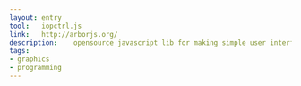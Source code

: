 ```yaml
---
layout: entry
tool:	iopctrl.js
link:	http://arborjs.org/
description:	opensource javascript lib for making simple user interface controls leveraged by D3 .
tags:
- graphics
- programming
---
```

